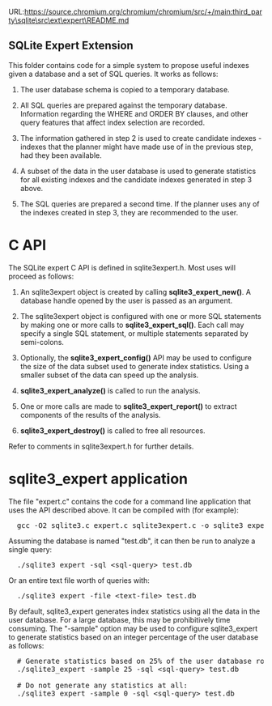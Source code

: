 URL:https://source.chromium.org/chromium/chromium/src/+/main:third_party\sqlite\src\ext\expert\README.md
## SQLite Expert Extension

This folder contains code for a simple system to propose useful indexes
given a database and a set of SQL queries. It works as follows:

  1. The user database schema is copied to a temporary database.

  1. All SQL queries are prepared against the temporary database.
     Information regarding the WHERE and ORDER BY clauses, and other query
     features that affect index selection are recorded.

  1. The information gathered in step 2 is used to create candidate 
     indexes - indexes that the planner might have made use of in the previous
     step, had they been available.

  1. A subset of the data in the user database is used to generate statistics
     for all existing indexes and the candidate indexes generated in step 3
     above.

  1. The SQL queries are prepared a second time. If the planner uses any
     of the indexes created in step 3, they are recommended to the user.

# C API

The SQLite expert C API is defined in sqlite3expert.h. Most uses will proceed
as follows:

  1. An sqlite3expert object is created by calling **sqlite3\_expert\_new()**.
     A database handle opened by the user is passed as an argument.

  1. The sqlite3expert object is configured with one or more SQL statements
     by making one or more calls to **sqlite3\_expert\_sql()**. Each call may
     specify a single SQL statement, or multiple statements separated by
     semi-colons.
  
  1. Optionally, the **sqlite3\_expert\_config()** API may be used to 
     configure the size of the data subset used to generate index statistics.
     Using a smaller subset of the data can speed up the analysis.

  1. **sqlite3\_expert\_analyze()** is called to run the analysis.

  1. One or more calls are made to **sqlite3\_expert\_report()** to extract
     components of the results of the analysis.

  1. **sqlite3\_expert\_destroy()** is called to free all resources.

Refer to comments in sqlite3expert.h for further details.

# sqlite3_expert application

The file "expert.c" contains the code for a command line application that
uses the API described above. It can be compiled with (for example):

<pre>
  gcc -O2 sqlite3.c expert.c sqlite3expert.c -o sqlite3_expert
</pre>

Assuming the database is named "test.db", it can then be run to analyze a
single query:

<pre>
  ./sqlite3_expert -sql &lt;sql-query&gt; test.db
</pre>

Or an entire text file worth of queries with:

<pre>
  ./sqlite3_expert -file &lt;text-file&gt; test.db
</pre>

By default, sqlite3\_expert generates index statistics using all the data in
the user database. For a large database, this may be prohibitively time
consuming. The "-sample" option may be used to configure sqlite3\_expert to
generate statistics based on an integer percentage of the user database as
follows:

<pre>
  # Generate statistics based on 25% of the user database rows:
  ./sqlite3_expert -sample 25 -sql &lt;sql-query&gt; test.db

  # Do not generate any statistics at all:
  ./sqlite3_expert -sample 0 -sql &lt;sql-query&gt; test.db
</pre>
